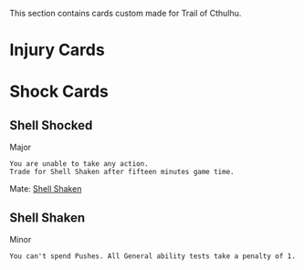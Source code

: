 This section contains cards custom made for Trail of Cthulhu.

# Injury Cards

# Shock Cards

## Shell Shocked

Major

    You are unable to take any action.
    Trade for Shell Shaken after fifteen minutes game time.

Mate: [Shell Shaken](#shell-shaken)

## Shell Shaken
Minor

    You can't spend Pushes. All General ability tests take a penalty of 1.
